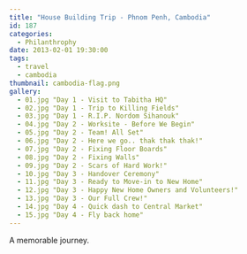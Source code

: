 ```yaml
---
title: "House Building Trip - Phnom Penh, Cambodia"
id: 187
categories:
  - Philanthrophy
date: 2013-02-01 19:30:00
tags:
  - travel
  - cambodia
thumbnail: cambodia-flag.png
gallery:
  - 01.jpg "Day 1 - Visit to Tabitha HQ"
  - 02.jpg "Day 1 - Trip to Killing Fields"
  - 03.jpg "Day 1 - R.I.P. Nordom Sihanouk"
  - 04.jpg "Day 2 - Worksite - Before We Begin"
  - 05.jpg "Day 2 - Team! All Set"
  - 06.jpg "Day 2 - Here we go.. thak thak thak!"
  - 07.jpg "Day 2 - Fixing Floor Boards"
  - 08.jpg "Day 2 - Fixing Walls"
  - 09.jpg "Day 2 - Scars of Hard Work!"
  - 10.jpg "Day 3 - Handover Ceremony"
  - 11.jpg "Day 3 - Ready to Move-in to New Home"
  - 12.jpg "Day 3 - Happy New Home Owners and Volunteers!"
  - 13.jpg "Day 3 - Our Full Crew!"
  - 14.jpg "Day 4 - Quick dash to Central Market"
  - 15.jpg "Day 4 - Fly back home"
---
```


A memorable journey.

<!--more -->
